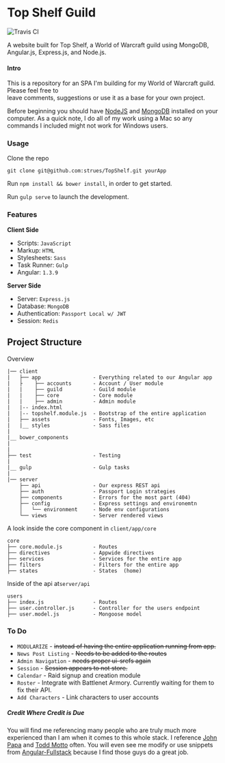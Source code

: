 Top Shelf Guild
===========
![Travis CI](https://travis-ci.org/strues/TopShelf.svg?branch=master)
  
A website built for Top Shelf, a World of Warcraft guild using MongoDB, Angular.js, Express.js, and Node.js. 

#### Intro  
This is a repository for an SPA I'm building for my World of Warcraft guild. Please feel free to  
leave comments, suggestions or use it as a base for your own project.  
  
Before beginning you should have [NodeJS](http://www.nodejs.com) and [MongoDB](http://www.mongodb.org/downloads) installed on your computer. As a quick note, I do all of my work using a Mac so any commands I included might not work for Windows users.  
  

  
### Usage

Clone the repo

`git clone git@github.com:strues/TopShelf.git yourApp`


Run `npm install && bower install`, in order to get started.


Run `gulp serve` to launch the development.

### Features

**Client Side**

* Scripts: `JavaScript`
* Markup:  `HTML`
* Stylesheets: `Sass`
* Task Runner: `Gulp`
* Angular: `1.3.9`


**Server Side**

* Server: `Express.js`
* Database: `MongoDB`
* Authentication: `Passport Local w/ JWT`
* Session: `Redis`


## Project Structure

Overview

    |── client
    |   ├── app                 - Everything related to our Angular app
    |   ├    ├── accounts       - Account / User module
    |   |    ├── guild          - Guild module
    |   |    ├── core           - Core module
    |   |    ├── admin          - Admin module
    |   |-- index.html
    |   |-- topshelf.module.js  - Bootstrap of the entire application
    |   ├── assets              - Fonts, Images, etc
    |   |__ styles              - Sass files
    |
    |__ bower_components
    |
    |
    ├── test                    - Testing
    |
    |__ gulp                    - Gulp tasks
    |
    |── server
        ├── api                 - Our express REST api
        ├── auth                - Passport Login strategies
        ├── components          - Errors for the most part (404)
        ├── config              - Express settings and environemtn
        │   └── environment     - Node env configurations
        └── views               - Server rendered views


A look inside the core component in `client/app/core`


    core
    ├── core.module.js          - Routes
    ├── directives              - Appwide directives
    ├── services                - Services for the entire app
    ├── filters                 - Filters for the entire app
    ├── states                  - States  (home)

Inside of the api at`server/api`

    users
    ├── index.js                - Routes
    ├── user.controller.js      - Controller for the users endpoint
    ├── user.model.js           - Mongoose model


### To Do

* `MODULARIZE` - ~~instead of having the entire application running from app.~~
* `News Post Listing` - ~~Needs to be added to the routes~~
* `Admin Navigation` - ~~needs proper ui-srefs again~~
* `Session` - ~~Session appears to not store.~~
* `Calendar` - Raid signup and creation module
* `Roster` - Integrate with Battlenet Armory. Currently waiting for them to fix their API.
* `Add Characters` - Link characters to user accounts

##### Credit Where Credit is Due
You will find me referencing many people who are truly much more experienced than I am when it comes to this whole stack. I reference [John Papa](http://twitter.com/john_papa) and [Todd Motto](http://twitter.com/toddmotto) often. You will even see me modify or use snippets from [Angular-Fullstack](https://github.com/DaftMonk/generator-angular-fullstack) because I find those guys do a great job.  
